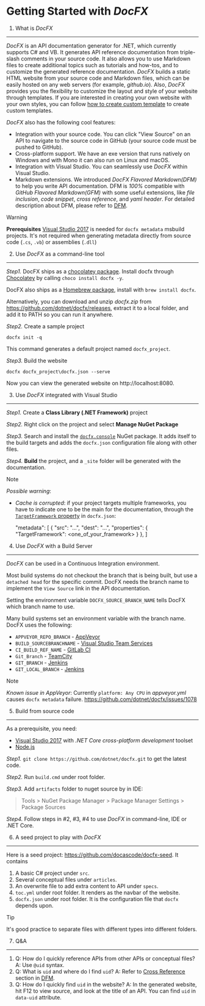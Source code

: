 Getting Started with *DocFX*
===============

1. What is *DocFX*
---------------

*DocFX* is an API documentation generator for .NET, which currently supports C# and VB.
It generates API reference documentation from triple-slash comments in your source code.
It also allows you to use Markdown files to create additional topics such as tutorials and how-tos, and to customize the generated reference documentation.
*DocFX* builds a static HTML website from your source code and Markdown files, which can be easily hosted on any web servers (for example, *github.io*).
Also, *DocFX* provides you the flexibility to customize the layout and style of your website through templates.
If you are interested in creating your own website with your own styles, you can follow [how to create custom template](howto_create_custom_template.md) to create custom templates.

*DocFX* also has the following cool features:

* Integration with your source code. You can click "View Source" on an API to navigate to the source code in GitHub (your source code must be pushed to GitHub).
* Cross-platform support. We have an exe version that runs natively on Windows and with Mono it can also run on Linux and macOS.
* Integration with Visual Studio. You can seamlessly use *DocFX* within Visual Studio.
* Markdown extensions. We introduced *DocFX Flavored Markdown(DFM)* to help you write API documentation. DFM is *100%* compatible with *GitHub Flavored Markdown(GFM)* with some useful extensions, like *file inclusion*, *code snippet*, *cross reference*, and *yaml header*.
For detailed description about DFM, please refer to [DFM](../spec/docfx_flavored_markdown.md).

> [!Warning]
> **Prerequisites** [Visual Studio 2017](https://www.visualstudio.com/downloads/) is needed for `docfx metadata` msbuild projects. It's not required when generating metadata directly from source code (`.cs`, `.vb`) or assemblies (`.dll`)

2. Use *DocFX* as a command-line tool
-----------------------

*Step1.* DocFX ships as a [chocolatey package](https://chocolatey.org/packages/docfx).
Install docfx through [Chocolatey](https://chocolatey.org/install) by calling `choco install docfx -y`.

DocFX also ships as a [Homebrew package](http://brewformulas.org/docfx), install with `brew install docfx`.

Alternatively, you can download and unzip *docfx.zip* from https://github.com/dotnet/docfx/releases, extract it to a local folder, and add it to PATH so you can run it anywhere.

*Step2.* Create a sample project
```
docfx init -q
```

This command generates a default project named `docfx_project`.

*Step3.* Build the website
```
docfx docfx_project\docfx.json --serve
```

Now you can view the generated website on http://localhost:8080.

3. Use *DocFX* integrated with Visual Studio
---------------

*Step1.* Create a **Class Library (.NET Framework)** project

*Step2.* Right click on the project and select **Manage NuGet Package**

*Step3.* Search and install the [`docfx.console`](https://www.nuget.org/packages/docfx.console/) NuGet package. It adds itself to the build targets and adds the `docfx.json` configuration file along with other files.

*Step4.* **Build** the project, and a `_site` folder will be generated with the documentation.

> [!NOTE]
> *Possible warning*:
> - *Cache is corrupted*: if your project targets multiple frameworks, you have to indicate one to be the main for the documentation, through the [`TargetFramework` property](https://github.com/dotnet/docfx/issues/1254#issuecomment-294080535) in `docfx.json`:
>
>      "metadata": [
>        {
>          "src": "...",
>          "dest": "...",
>          "properties": {
>            "TargetFramework": <one_of_your_framework>
>          }
>        },
>      ]


4. Use *DocFX* with a Build Server
---------------

*DocFX* can be used in a Continuous Integration environment.

Most build systems do not checkout the branch that is being built, but use a `detached head` for the specific commit.  DocFX needs the branch name to implement the `View Source` link in the API documentation.

Setting the environment variable `DOCFX_SOURCE_BRANCH_NAME` tells DocFX which branch name to use.

Many build systems set an environment variable with the branch name.  DocFX uses the following:

- `APPVEYOR_REPO_BRANCH` - [AppVeyor](https://www.appveyor.com/)
- `BUILD_SOURCEBRANCHNAME` - [Visual Studio Team Services](https://www.visualstudio.com/team-services/)
- `CI_BUILD_REF_NAME` - [GitLab CI](https://about.gitlab.com/gitlab-ci/)
- `Git_Branch` - [TeamCity](https://www.jetbrains.com/teamcity/)
- `GIT_BRANCH` - [Jenkins](https://jenkins.io/)
- `GIT_LOCAL_BRANCH` - [Jenkins](https://jenkins.io/)

> [!NOTE]
> *Known issue in AppVeyor*: Currently `platform: Any CPU` in *appveyor.yml* causes `docfx metadata` failure. https://github.com/dotnet/docfx/issues/1078

5. Build from source code
----------------
As a prerequisite, you need:
- [Visual Studio 2017](https://www.visualstudio.com/vs/) with *.NET Core cross-platform development* toolset
- [Node.js](https://nodejs.org)

*Step1.* `git clone https://github.com/dotnet/docfx.git` to get the latest code.

*Step2.* Run `build.cmd` under root folder.

*Step3.* Add `artifacts` folder to nuget source by in IDE:
  > Tools > NuGet Package Manager > Package Manager Settings > Package Sources

*Step4.* Follow steps in #2, #3, #4 to use *DocFX* in command-line, IDE or .NET Core.

6. A seed project to play with *DocFX*
-------------------------
Here is a seed project: https://github.com/docascode/docfx-seed. It contains

1. A basic C# project under `src`.
2. Several conceptual files under `articles`.
3. An overwrite file to add extra content to API under `specs`.
4. `toc.yml` under root folder. It renders as the navbar of the website.
5. `docfx.json` under root folder. It is the configuration file that `docfx` depends upon.

> [!Tip]
> It's good practice to separate files with different types into different folders.

7. Q&A
-------------------------
1. Q: How do I quickly reference APIs from other APIs or conceptual files?
   A: Use `@uid` syntax.
2. Q: What is `uid` and where do I find `uid`?
   A: Refer to [Cross Reference](../spec/docfx_flavored_markdown.md#cross-reference) section in [DFM](../spec/docfx_flavored_markdown.md).
3. Q: How do I quickly find `uid` in the website?
   A: In the generated website, hit F12 to view source, and look at the title of an API. You can find `uid` in `data-uid` attribute.
